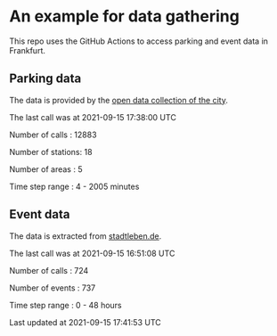 # An example for data gathering

This repo uses the GitHub Actions to access parking and event data in Frankfurt.

## Parking data
The data is provided by the [open data collection of the city](https://www.offenedaten.frankfurt.de/).

The last call was at 2021-09-15 17:38:00 UTC

Number of calls   : 12883

Number of stations:    18

Number of areas   :     5

Time step range   :     4 -  2005 minutes


## Event data
The data is extracted from [stadtleben.de](https://stadtleben.de/frankfurt/).

The last call was at 2021-09-15 16:51:08 UTC

Number of calls   : 724

Number of events  : 737

Time step range   :   0 -  48 hours


Last updated at 2021-09-15 17:41:53 UTC
